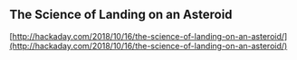 ## The Science of Landing on an Asteroid
  
  [http://hackaday.com/2018/10/16/the-science-of-landing-on-an-asteroid/](http://hackaday.com/2018/10/16/the-science-of-landing-on-an-asteroid/)
